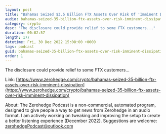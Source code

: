 ```yaml
---
layout: post
title: "Bahamas Seized $3.5 Billion FTX Assets Over Risk Of 'Imminent Dissipation'"
audio: bahamas-seized-35-billion-ftx-assets-over-risk-imminent-dissipation-0
category: crypto
desc: "The disclosure could provide relief to some FTX customers..."
duration: 00:02:57
length: 177
datetime: Fri, 30 Dec 2022 15:08:00 +0000
tags: podcast
guid: bahamas-seized-35-billion-ftx-assets-over-risk-imminent-dissipation-0
order: 1
---
```

The disclosure could provide relief to some FTX customers...

Link: [https://www.zerohedge.com/crypto/bahamas-seized-35-billion-ftx-assets-over-risk-imminent-dissipation](https://www.zerohedge.com/crypto/bahamas-seized-35-billion-ftx-assets-over-risk-imminent-dissipation)

About: The Zerohedge Podcast is a non-commercial, automated program, designed to give people a way to get news from Zerohedge in an audio format.  I am actively working on tweaking and improving the setup to create a better listening experience (December 2022).  Suggestions are welcome: [zerohedgePodcast@outlook.com](mailto:zerohedgePodcast@outlook.com)